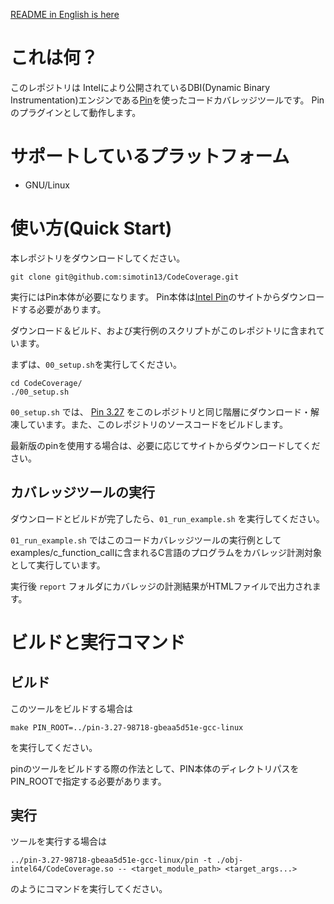 [README in English is here](https://github.com/simotin13/CodeCoverage/blob/main/README.md)

# これは何？
このレポジトリは Intelにより公開されているDBI(Dynamic Binary Instrumentation)エンジンである[Pin](https://www.intel.com/content/www/us/en/developer/articles/tool/pin-a-dynamic-binary-instrumentation-tool.html)を使ったコードカバレッジツールです。
Pinのプラグインとして動作します。

# サポートしているプラットフォーム
- GNU/Linux

# 使い方(Quick Start)
本レポジトリをダウンロードしてください。
```
git clone git@github.com:simotin13/CodeCoverage.git
```

実行にはPin本体が必要になります。
Pin本体は[Intel Pin](https://www.intel.com/content/www/us/en/developer/articles/tool/pin-a-dynamic-binary-instrumentation-tool.html)のサイトからダウンロードする必要があります。

ダウンロード＆ビルド、および実行例のスクリプトがこのレポジトリに含まれています。

まずは、`00_setup.sh`を実行してください。
```
cd CodeCoverage/
./00_setup.sh
```

`00_setup.sh` では、
[Pin 3.27](https://software.intel.com/sites/landingpage/pintool/downloads/pin-3.27-98718-gbeaa5d51e-gcc-linux.tar.gz)
をこのレポジトリと同じ階層にダウンロード・解凍しています。また、このレポジトリのソースコードをビルドします。

最新版のpinを使用する場合は、必要に応じてサイトからダウンロードしてください。

## カバレッジツールの実行
ダウンロードとビルドが完了したら、`01_run_example.sh` を実行してください。

`01_run_example.sh` ではこのコードカバレッジツールの実行例としてexamples/c_function_callに含まれるC言語のプログラムをカバレッジ計測対象として実行しています。

実行後 `report` フォルダにカバレッジの計測結果がHTMLファイルで出力されます。

# ビルドと実行コマンド
## ビルド
このツールをビルドする場合は
```
make PIN_ROOT=../pin-3.27-98718-gbeaa5d51e-gcc-linux
```
を実行してください。

pinのツールをビルドする際の作法として、PIN本体のディレクトリパスをPIN_ROOTで指定する必要があります。

## 実行
ツールを実行する場合は
```
../pin-3.27-98718-gbeaa5d51e-gcc-linux/pin -t ./obj-intel64/CodeCoverage.so -- <target_module_path> <target_args...>
```
のようにコマンドを実行してください。
